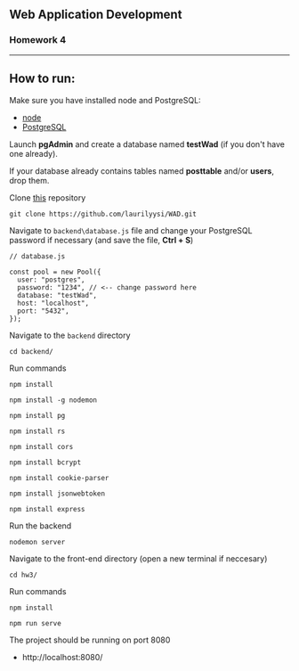 ## Web Application Development
### Homework 4

---

## **How to run:**

Make sure you have installed node and PostgreSQL:
* [node](https://nodejs.org/en/)
* [PostgreSQL](https://courses.cs.ut.ee/2022/WAD/fall/Main/PS12-1)

Launch **pgAdmin** and create a database named **testWad** (if you don't have one already).

If your database already contains tables named **posttable** and/or **users**, drop them.


Clone [this](https://github.com/laurilyysi/WAD) repository 

```
git clone https://github.com/laurilyysi/WAD.git
```

Navigate to `backend\database.js` file and change your PostgreSQL password if necessary (and save the file, **Ctrl + S**)

```
// database.js

const pool = new Pool({
  user: "postgres",
  password: "1234", // <-- change password here
  database: "testWad",
  host: "localhost",
  port: "5432",
});
```

Navigate to the `backend` directory

```
cd backend/
```

Run commands

```
npm install

npm install -g nodemon

npm install pg

npm install rs

npm install cors

npm install bcrypt

npm install cookie-parser

npm install jsonwebtoken

npm install express
```

Run the backend

```
nodemon server
```

Navigate to the front-end directory (open a new terminal if neccesary)

```
cd hw3/
```

Run commands

```
npm install

npm run serve
```

The project should be running on port 8080

* http://localhost:8080/
